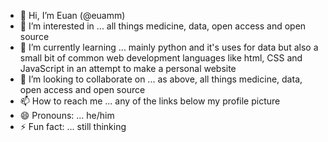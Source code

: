- 👋 Hi, I’m Euan (@euamm)
- 👀 I’m interested in ... all things medicine, data, open access and open source
- 🌱 I’m currently learning ... mainly python and it's uses for data but also a small bit of common web development languages like html, CSS and JavaScript in an attempt to make a personal website
- 💞️ I’m looking to collaborate on ... as above, all things medicine, data, open access and open source
- 📫 How to reach me ... any of the links below my profile picture
- 😄 Pronouns: ... he/him
- ⚡ Fun fact: ... still thinking

<!---

<a rel="me" href="https://mastodon.social/@euanm">Mastodon</a>

--->
